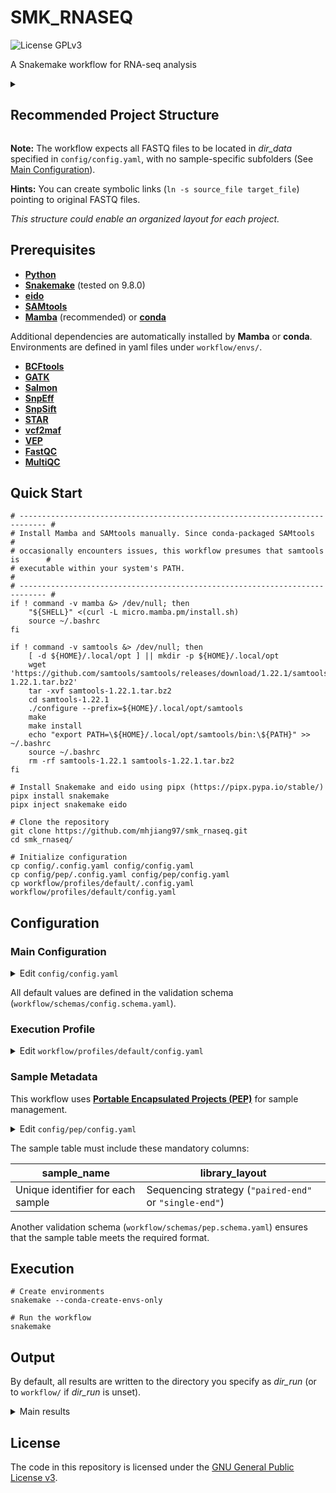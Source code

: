 <!-- markdownlint-configure-file {"no-inline-html": {"allowed_elements": ["code", "details", "h2", "summary"]}} -->

# SMK_RNASEQ

![License GPLv3](https://img.shields.io/badge/License-GPLv3-blue.svg)

A Snakemake workflow for RNA-seq analysis

<details>

<summary><h2>Recommended Project Structure</h2></summary>

```text
project/
├── analysis/
│   └── rnaseq/
│       └── ...                # Outputs of this workflow
├── code/
│   └── rnaseq/
│       └── smk_rnaseq/        # This workflow
├── data/
│   └── rnaseq/
│       ├── *.fq.gz            # Single-end reads
│       ├── *_R1.fq.gz         # Paired-end forward reads
│       └── *_R2.fq.gz         # Paired-end reverse reads
└── doc/
```

</details>

**Note:** The workflow expects all FASTQ files to be located in *dir_data* specified in `config/config.yaml`, with no sample-specific subfolders (See [Main Configuration](#main-configuration)).

**Hints:** You can create symbolic links (`ln -s source_file target_file`) pointing to original FASTQ files.

*This structure could enable an organized layout for each project.*

## Prerequisites

- [**Python**](https://www.python.org)
- [**Snakemake**](https://snakemake.github.io) (tested on 9.8.0)
- [**eido**](https://pep.databio.org/eido/)
- [**SAMtools**](https://www.htslib.org)
- [**Mamba**](https://mamba.readthedocs.io/en/latest/) (recommended) or [**conda**](https://docs.conda.io/projects/conda/en/stable/)

Additional dependencies are automatically installed by **Mamba** or **conda**. Environments are defined in yaml files under `workflow/envs/`.

- [**BCFtools**](http://samtools.github.io/bcftools/)
- [**GATK**](https://gatk.broadinstitute.org/hc/en-us)
- [**Salmon**](https://combine-lab.github.io/salmon/)
- [**SnpEff**](https://pcingola.github.io/)
- [**SnpSift**](https://pcingola.github.io/)
- [**STAR**](https://github.com/alexdobin/STAR)
- [**vcf2maf**](https://github.com/mskcc/vcf2maf)
- [**VEP**](https://www.ensembl.org/info/docs/tools/vep/index.html)
- [**FastQC**](https://www.bioinformatics.babraham.ac.uk/projects/fastqc/)
- [**MultiQC**](https://multiqc.info/)

## Quick Start

```shell
# ---------------------------------------------------------------------------- #
# Install Mamba and SAMtools manually. Since conda-packaged SAMtools           #
# occasionally encounters issues, this workflow presumes that samtools is      #
# executable within your system's PATH.                                        #
# ---------------------------------------------------------------------------- #
if ! command -v mamba &> /dev/null; then
    "${SHELL}" <(curl -L micro.mamba.pm/install.sh)
    source ~/.bashrc
fi

if ! command -v samtools &> /dev/null; then
    [ -d ${HOME}/.local/opt ] || mkdir -p ${HOME}/.local/opt
    wget 'https://github.com/samtools/samtools/releases/download/1.22.1/samtools-1.22.1.tar.bz2'
    tar -xvf samtools-1.22.1.tar.bz2
    cd samtools-1.22.1
    ./configure --prefix=${HOME}/.local/opt/samtools
    make
    make install
    echo "export PATH=\${HOME}/.local/opt/samtools/bin:\${PATH}" >> ~/.bashrc
    source ~/.bashrc
    rm -rf samtools-1.22.1 samtools-1.22.1.tar.bz2
fi

# Install Snakemake and eido using pipx (https://pipx.pypa.io/stable/)
pipx install snakemake
pipx inject snakemake eido

# Clone the repository
git clone https://github.com/mhjiang97/smk_rnaseq.git
cd smk_rnaseq/

# Initialize configuration
cp config/.config.yaml config/config.yaml
cp config/pep/.config.yaml config/pep/config.yaml
cp workflow/profiles/default/.config.yaml workflow/profiles/default/config.yaml
```

## Configuration

### Main Configuration

<details>

<summary>Edit <code>config/config.yaml</code></summary>

```yaml
dir_run: /projects/project_xxx/analysis/rnaseq                                                      # Output directory (Optional)
dir_data: /projects/project_xxx/data/rnaseq                                                         # Directory for raw FASTQ files (Required)

mapper: star                                                                                        # Alignment tool (Default: "star")
quantifier: salmon                                                                                  # Quantification tool (Default: "salmon")
annotators:                                                                                         # Variant annotation tools (Defaults: ["vep", "snpeff"])
  - vep
  - snpeff

species: homo_sapiens                                                                               # Species (Default: "homo_sapiens")
genome: GRCh38                                                                                      # Genome assembly (Default: "GRCh38")

index_salmon: /doc/tool/quantifier/salmon/GRCh38                                                    # Salmon index (Required. If doesn't exist, it will be generated)
index_star: /doc/tool/mapper/star/GRCh38                                                            # STAR index (Required. If doesn't exist, it will be generated)

gtf: /doc/ref/GRCh38/gtf/gencode.v44.annotation.gtf                                                 # GTF file (Required)
fasta: /doc/ref/GRCh38/fasta/GRCh38.primary_assembly.genome.fa                                      # Genome FASTA file (Required)
fasta_transcriptome: /doc/ref/GRCh38/fasta/gencode.v44.transcripts.fa                               # Transcriptome FASTA file (Required)

polymorphism_known:                                                                                 # Known polymorphism VCF files used by GATK BaseRecalibrator (Required)
  - /doc/db/igenomes/gatk/GRCh38/Annotation/GATKBundle/dbsnp_146.hg38.vcf.gz
  - /doc/db/igenomes/gatk/GRCh38/Annotation/GATKBundle/beta/Homo_sapiens_assembly38.known_indels.vcf.gz
  - /doc/db/igenomes/gatk/GRCh38/Annotation/GATKBundle/Mills_and_1000G_gold_standard.indels.hg38.vcf.gz
  - /doc/db/igenomes/gatk/GRCh38/Annotation/GATKBundle/1000G_omni2.5.hg38.vcf.gz

dbsnp: /doc/db/igenomes/gatk/GRCh38/Annotation/GATKBundle/dbsnp_146.hg38.vcf.gz                     # dbSNP VCF file used by HaplotypeCaller (Required)
pon: /doc/db/igenomes/gatk/GRCh38/Annotation/GATKBundle/1000g_pon.hg38.vcf.gz                       # Panel of Normals (Required)
resource_germline: /doc/db/igenomes/gatk/GRCh38/Annotation/GATKBundle/af-only-gnomad.hg38.vcf.gz    # Germline resource (Required)

check_annotations: false                                                                            # Whether to check VCF files annotated by VEP and SnpEff by counting lines (Default: false)
cache_vep: /.vep                                                                                    # Cache directory for VEP
cache_snpeff: /doc/tool/annotator/snpeff                                                            # Cache directory for SnpEff
version_vep: 114                                                                                    # VEP cache version (Default: 114)
version_snpeff: "105"                                                                               # SnpEff cache version (Default: "105")

min_reads: 3                                                                                        # Minimum number of supporting reads (Default: 3)
min_coverage: 10                                                                                    # Minimum coverage required for a mutation site to be considered (Default: 10)
min_qual_mapping: 20

suffixes_fastq:                                                                                     # Suffixes for FASTQ files (Defaults: {paired-end: ["_R1.fq.gz", "_R2.fq.gz"], single-end: ".fq.gz"})
  paired-end:
    - "_R1.fq.gz"
    - "_R2.fq.gz"
  single-end: ".fq.gz"

clean_fq: true                                                                                      # Whether to run Fastp to trim raw FASTQ files (Default: true)
run_fastqc: true                                                                                    # Whether to run FastQC to generate quality control reports (Default: true)
run_multiqc: true                                                                                   # Whether to run MultiQC to aggregate QC reports (Default: true)

args_extra:                                                                                         # Extra arguments for tools (Optional)
  haplotypecaller: "--annotation OrientationBiasReadCounts"
  mutect2: "--tumor-lod-to-emit 2"
  filter_mutect_calls: "-read-filter NotSupplementaryAlignmentReadFilter"
```

</details>

All default values are defined in the validation schema (`workflow/schemas/config.schema.yaml`).

### Execution Profile

<details>

<summary>Edit <code>workflow/profiles/default/config.yaml</code></summary>

```yaml
software-deployment-method:
  - conda
conda-prefix: /.snakemake/envs/smk_rnaseq
printshellcmds: True
keep-incomplete: True
cores: 80
resources:
  mem_mb: 500000  # 500GB
default-resources:
  mem_mb: 5000  # 5GB
set-threads:
  salmon: 4
  salmon_index: 10
  star: 10
  star_index: 10
  haplotypecaller: 10
  mutect2: 10
  vep: 10
  fastp_paired_end: 4
  fastp_single_end: 4
  fastqc: 4
set-resources:
  star:
    mem_mb: 100000  # 100GB
  mark_duplicates:
    mem_mb: 50000  # 50GB
  split_n_cigar_reads:
    mem_mb: 100000  # 100GB
  base_recalibrator:
    mem_mb: 50000  # 50GB
  apply_bqsr:
    mem_mb: 50000  # 50GB
  haplotypecaller:
    mem_mb: 100000  # 100GB
  mutect2:
    mem_mb: 100000  # 100GB
  filter_mutect_calls:
    mem_mb: 50000  # 50GB
  snpeff:
    mem_mb: 50000  # 50GB
```

</details>

### Sample Metadata

This workflow uses [**Portable Encapsulated Projects (PEP)**](https://pep.databio.org/) for sample management.

<details>

<summary>Edit <code>config/pep/config.yaml</code></summary>

```yaml
pep_version: 2.1.0
sample_table: samples.csv    # Path to the sample table (Required)
```

</details>

The sample table must include these mandatory columns:

| **sample_name**                   | **library_layout**                                     |
| --------------------------------- | ------------------------------------------------------ |
| Unique identifier for each sample | Sequencing strategy (`"paired-end"` or `"single-end"`) |

Another validation schema (`workflow/schemas/pep.schema.yaml`) ensures that the sample table meets the required format.

## Execution

```shell
# Create environments
snakemake --conda-create-envs-only

# Run the workflow
snakemake
```

## Output

By default, all results are written to the directory you specify as *dir_run* (or to `workflow/` if *dir_run* is unset).

<details>

<summary>Main results</summary>

- **fastp/**
  - Trimmed reads: `{sample}/{sample}[_R1/_R2].fq.gz`

- **fastqc/**
  - Raw reads: `{sample}/{sample}[_1/_2]_fastqc.html`
  - Trimmed reads: `fastp/{sample}/{sample}[_1/_2]_fastqc.html`

- **multiqc/**
  - Pre-trimming summary: `multiqc_report.html`
  - Post-trimming summary: `fastp/multiqc_report.html`

- **salmon/**
  - Transcript-level abundance estimates: `{sample}/quant.sf`

- **star/**
  - Initial sorted alignment: `{sample}/{sample}.sorted.bam`
  - Final processed BAM: `{sample}/{sample}.sorted.md.splitn.recal.bam`

- **haplotypecaller/**
  - Raw calls: `{sample}/{sample}.vcf`
  - Hard-filtered variants:
    - SNVs: `{sample}/{sample}.snvs.vcf`
    - Indels: `{sample}/{sample}.indels.vcf`
  - Annotated variants:
    - SnpEff: `{sample}/{sample}.[snvs/indels].snpeff.[vcf/tsv]`
    - VEP: `{sample}/{sample}.[snvs/indels].vep.[vcf/maf]`

</details>

## License

The code in this repository is licensed under the [GNU General Public License v3](http://www.gnu.org/licenses/gpl-3.0.html).
